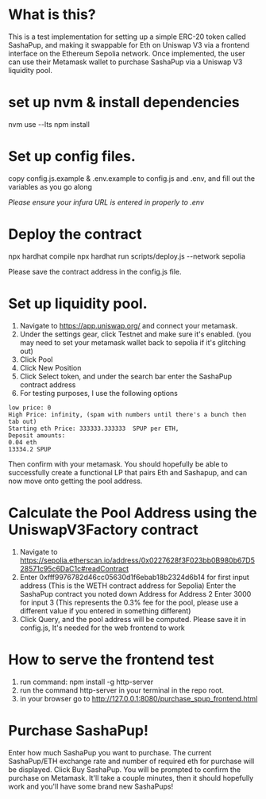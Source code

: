 # What is this?
This is a test implementation for setting up a simple ERC-20 token called SashaPup, and making it swappable for Eth on Uniswap V3 via a frontend interface on the Ethereum Sepolia network. Once implemented, the user can use their Metamask wallet to purchase SashaPup via a Uniswap V3 liquidity pool.

# set up nvm & install dependencies
nvm use --lts
npm install

# Set up config files.
copy config.js.example & .env.example to config.js and .env, and fill out the variables as you go along

*Please ensure your infura URL is entered in properly to .env*

# Deploy the contract
npx hardhat compile
npx hardhat run scripts/deploy.js --network sepolia

Please save the contract address in the config.js file.

# Set up liquidity pool.
1) Navigate to https://app.uniswap.org/ and connect your metamask.
2) Under the settings gear, click Testnet and make sure it's enabled. (you may need to set your metamask wallet back to sepolia if it's glitching out)
3) Click Pool
4) Click New Position
5) Click Select token, and under the search bar enter the SashaPup contract address
6) For testing purposes, I use the following options
```
low price: 0
High Price: infinity, (spam with numbers until there's a bunch then tab out)
Starting eth Price: 333333.333333  SPUP per ETH,
Deposit amounts:
0.04 eth
13334.2 SPUP
```

Then confirm with your metamask. You should hopefully be able to successfully create a functional LP that pairs Eth and Sashapup, and can now move onto getting the pool address.

# Calculate the Pool Address using the UniswapV3Factory contract
1) Navigate to https://sepolia.etherscan.io/address/0x0227628f3F023bb0B980b67D528571c95c6DaC1c#readContract
2)
    Enter 0xfff9976782d46cc05630d1f6ebab18b2324d6b14 for first input address (This is the WETH contract address for Sepolia)
    Enter the SashaPup contract you noted down Address for Address 2
    Enter 3000 for input 3 (This represents the 0.3% fee for the pool, please use a different value if you entered in something different)
3) Click Query, and the pool address will be computed. Please save it in config.js, It's needed for the web frontend to work

# How to serve the frontend test
1) run command: npm install -g http-server
2) run the command http-server in your terminal in the repo root.
3) in your browser go to http://127.0.0.1:8080/purchase_spup_frontend.html

# Purchase SashaPup!
Enter how much SashaPup you want to purchase. The current SashaPup/ETH exchange rate and number of required eth for purchase will be displayed. Click Buy SashaPup. You will be prompted to confirm the purchase on Metamask. It'll take a couple minutes, then it should hopefully work and you'll have some brand new SashaPups!
